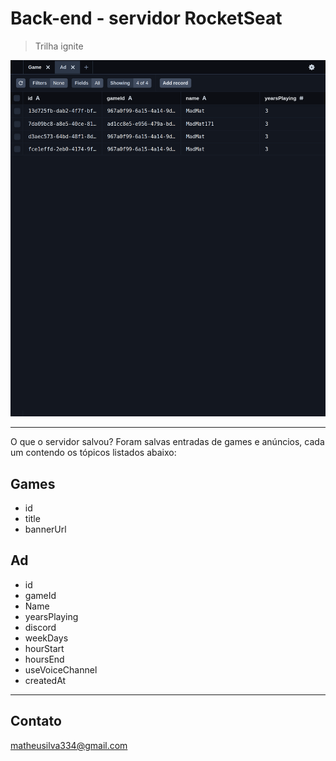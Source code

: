 # Back-end - servidor RocketSeat

>Trilha ignite

![preview](/.github/server.png)

---
O que o servidor salvou? Foram salvas entradas de games e anúncios, cada um contendo os tópicos listados abaixo:
## Games

- id
- title
- bannerUrl

## Ad

- id
- gameId
- Name
- yearsPlaying
- discord
- weekDays
- hourStart
- hoursEnd
- useVoiceChannel
- createdAt

---

## Contato

matheusilva334@gmail.com